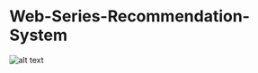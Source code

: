 # Web-Series-Recommendation-System
![alt text](http://https://github.com/Heisenberg3M/Web-Series-Recommendation-System/blob/master/recommender.png)
